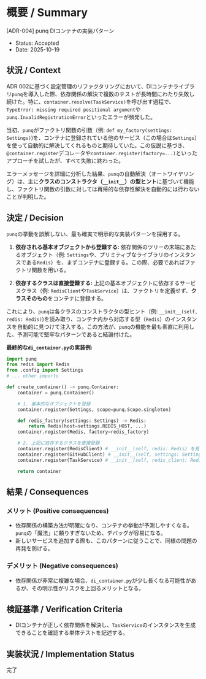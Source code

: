 # 概要 / Summary
[ADR-004] punq DIコンテナの実装パターン

- Status: Accepted
- Date: 2025-10-19

## 状況 / Context

ADR 002に基づく設定管理のリファクタリングにおいて、DIコンテナライブラリ`punq`を導入した際、依存関係の解決で複数のテストが長時間にわたり失敗し続けた。特に、`container.resolve(TaskService)`を呼び出す過程で、`TypeError: missing required positional argument`や`punq.InvalidRegistrationError`といったエラーが頻発した。

当初、`punq`がファクトリ関数の引数（例: `def my_factory(settings: Settings)`)を、コンテナに登録されている他のサービス（この場合は`Settings`）を使って自動的に解決してくれるものと期待していた。この仮説に基づき、`@container.register`デコレータや`container.register(factory=...)`といったアプローチを試したが、すべて失敗に終わった。

エラーメッセージを詳細に分析した結果、`punq`の自動解決（オートワイヤリング）は、主に**クラスのコンストラクタ（`__init__`）の型ヒント**に基づいて機能し、ファクトリ関数の引数に対しては再帰的な依存性解決を自動的には行わないことが判明した。

## 決定 / Decision

`punq`の挙動を誤解しない、最も確実で明示的な実装パターンを採用する。

1.  **依存される基本オブジェクトから登録する:** 依存関係のツリーの末端にあたるオブジェクト（例: `Settings`や、プリミティブなライブラリのインスタンスである`Redis`）を、まずコンテナに登録する。この際、必要であればファクトリ関数を用いる。

2.  **依存するクラスは直接登録する:** 上記の基本オブジェクトに依存するサービスクラス（例: `RedisClient`や`TaskService`）は、ファクトリを定義せず、**クラスそのもの**をコンテナに登録する。

これにより、`punq`は各クラスのコンストラクタの型ヒント（例: `__init__(self, redis: Redis)`)を読み取り、コンテナ内から対応する型（`Redis`）のインスタンスを自動的に見つけて注入する。この方法が、`punq`の機能を最も素直に利用した、予測可能で堅牢なパターンであると結論付けた。

**最終的な`di_container.py`の実装例:**
```python
import punq
from redis import Redis
from .config import Settings
# ... other imports

def create_container() -> punq.Container:
    container = punq.Container()

    # 1. 基本的なオブジェクトを登録
    container.register(Settings, scope=punq.Scope.singleton)

    def redis_factory(settings: Settings) -> Redis:
        return Redis(host=settings.REDIS_HOST, ...)
    container.register(Redis, factory=redis_factory)

    # 2. 上記に依存するクラスを直接登録
    container.register(RedisClient) # __init__(self, redis: Redis) を見てくれる
    container.register(GitHubClient) # __init__(self, settings: Settings) を見てくれる
    container.register(TaskService) # __init__(self, redis_client: RedisClient, ...) を見てくれる

    return container
```

## 結果 / Consequences

### メリット (Positive consequences)
- 依存関係の構築方法が明確になり、コンテナの挙動が予測しやすくなる。`punq`の「魔法」に頼りすぎないため、デバッグが容易になる。
- 新しいサービスを追加する際も、このパターンに従うことで、同様の問題の再発を防げる。

### デメリット (Negative consequences)
- 依存関係が非常に複雑な場合、`di_container.py`が少し長くなる可能性があるが、その明示性がリスクを上回るメリットとなる。

## 検証基準 / Verification Criteria
- DIコンテナが正しく依存関係を解決し、`TaskService`のインスタンスを生成できることを確認する単体テストを記述する。

## 実装状況 / Implementation Status

完了

